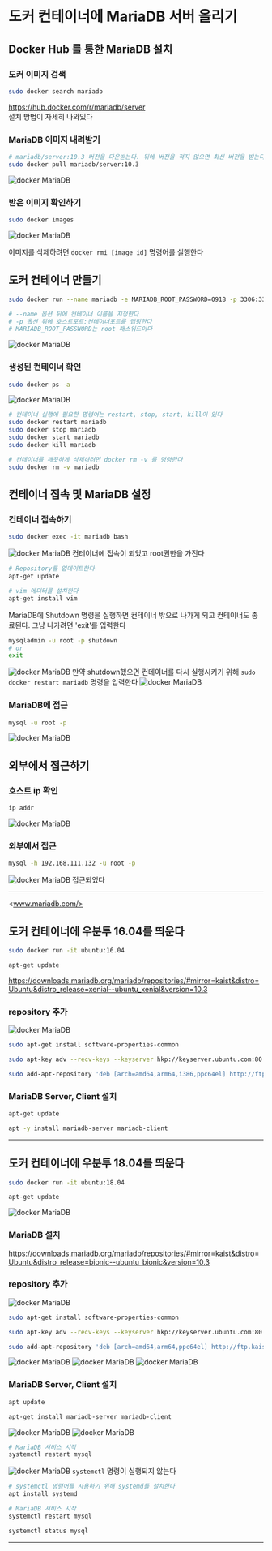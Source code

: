 # 도커 컨테이너에 MariaDB 서버 올리기

## Docker Hub 를 통한 MariaDB 설치

### 도커 이미지 검색

```bash
sudo docker search mariadb
```

https://hub.docker.com/r/mariadb/server  
설치 방법이 자세히 나와있다

### MariaDB 이미지 내려받기

```bash
# mariadb/server:10.3 버전을 다운받는다. 뒤에 버전을 적지 않으면 최신 버전을 받는다
sudo docker pull mariadb/server:10.3
```

![docker MariaDB](./imgs/dockermariadb12.png)

### 받은 이미지 확인하기

```bash
sudo docker images
```

![docker MariaDB](./imgs/dockermariadb13.png)

이미지를 삭제하려면 `docker rmi [image id]` 명령어를 실행한다

## 도커 컨테이너 만들기

```bash
sudo docker run --name mariadb -e MARIADB_ROOT_PASSWORD=0918 -p 3306:3306 -d mariadb/server:10.3

# --name 옵션 뒤에 컨테이너 이름을 지정한다
# -p 옵션 뒤에 호스트포트:컨테이너포트를 맵핑한다
# MARIADB_ROOT_PASSWORD는 root 패스워드이다
```

![docker MariaDB](./imgs/dockermariadb14.png)

### 생성된 컨테이너 확인

```bash
sudo docker ps -a
```

![docker MariaDB](./imgs/dockermariadb15.png)

```bash
# 컨테이너 실행에 필요한 명령어는 restart, stop, start, kill이 있다
sudo docker restart mariadb
sudo docker stop mariadb
sudo docker start mariadb
sudo docker kill mariadb

# 컨테이너를 깨끗하게 삭제하려면 docker rm -v 를 명령한다
sudo docker rm -v mariadb
```

## 컨테이너 접속 및 MariaDB 설정

### 컨테이너 접속하기

```bash
sudo docker exec -it mariadb bash
```

![docker MariaDB](./imgs/dockermariadb16.png)
컨테이너에 접속이 되었고 root권한을 가진다

```bash
# Repository를 업데이트한다
apt-get update

# vim 에디터를 설치한다
apt-get install vim
```

MariaDB에 Shutdown 명령을 실행하면 컨테이너 밖으로 나가게 되고 컨테이너도 종료된다. 그냥 나가려면 'exit'를 입력한다

```bash
mysqladmin -u root -p shutdown
# or
exit
```

![docker MariaDB](./imgs/dockermariadb17.png)
만약 shutdown했으면 컨테이너를 다시 실행시키기 위해 `sudo docker restart mariadb` 명령을 입력한다
![docker MariaDB](./imgs/dockermariadb18.png)

### MariaDB에 접근

```bash
mysql -u root -p
```

![docker MariaDB](./imgs/dockermariadb19.png)

## 외부에서 접근하기

### 호스트 ip 확인

```bash
ip addr
```

![docker MariaDB](./imgs/dockermariadb20.png)

### 외부에서 접근

```bash
mysql -h 192.168.111.132 -u root -p
```

![docker MariaDB](./imgs/dockermariadb21.png)
접근되었다

---

<www.mariadb.com/‎>

## 도커 컨테이너에 우분투 16.04를 띄운다

```bash
sudo docker run -it ubuntu:16.04

apt-get update
```

<https://downloads.mariadb.org/mariadb/repositories/#mirror=kaist&distro=Ubuntu&distro_release=xenial--ubuntu_xenial&version=10.3>

### repository 추가

![docker MariaDB](./imgs/dockermariadb4.png)

```bash
sudo apt-get install software-properties-common

sudo apt-key adv --recv-keys --keyserver hkp://keyserver.ubuntu.com:80 0xF1656F24C74CD1D8

sudo add-apt-repository 'deb [arch=amd64,arm64,i386,ppc64el] http://ftp.kaist.ac.kr/mariadb/repo/10.3/ubuntu xenial main'
```

### MariaDB Server, Client 설치

```bash
apt-get update

apt -y install mariadb-server mariadb-client
```

---

## 도커 컨테이너에 우분투 18.04를 띄운다

```bash
sudo docker run -it ubuntu:18.04

apt-get update
```

![docker MariaDB](./imgs/dockermariadb.png)

### MariaDB 설치

<https://downloads.mariadb.org/mariadb/repositories/#mirror=kaist&distro=Ubuntu&distro_release=bionic--ubuntu_bionic&version=10.3>

### repository 추가

![docker MariaDB](./imgs/dockermariadb5.png)

```bash
sudo apt-get install software-properties-common

sudo apt-key adv --recv-keys --keyserver hkp://keyserver.ubuntu.com:80 0xF1656F24C74CD1D8

sudo add-apt-repository 'deb [arch=amd64,arm64,ppc64el] http://ftp.kaist.ac.kr/mariadb/repo/10.3/ubuntu bionic main'
```

![docker MariaDB](./imgs/dockermariadb6.png)
![docker MariaDB](./imgs/dockermariadb7.png)
![docker MariaDB](./imgs/dockermariadb8.png)

### MariaDB Server, Client 설치

```bash
apt update

apt-get install mariadb-server mariadb-client
```

![docker MariaDB](./imgs/dockermariadb9.png)
![docker MariaDB](./imgs/dockermariadb10.png)

```bash
# MariaDB 서비스 시작
systemctl restart mysql
```

![docker MariaDB](./imgs/dockermariadb11.png)
`systemctl` 명령이 실행되지 않는다

```bash
# systemctl 명령어를 사용하기 위해 systemd를 설치한다
apt install systemd
```

```bash
# MariaDB 서비스 시작
systemctl restart mysql

systemctl status mysql
```

---
